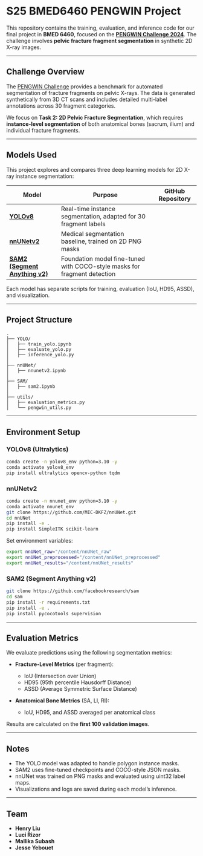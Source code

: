 # S25 BMED6460 PENGWIN Project

This repository contains the training, evaluation, and inference code for our final project in **BMED 6460**, focused on the **[PENGWIN Challenge 2024](https://pengwin.grand-challenge.org/)**. The challenge involves **pelvic fracture fragment segmentation** in synthetic 2D X-ray images.

---

## Challenge Overview

The [PENGWIN Challenge](https://pengwin.grand-challenge.org/) provides a benchmark for automated segmentation of fracture fragments on pelvic X-rays. The data is generated synthetically from 3D CT scans and includes detailed multi-label annotations across 30 fragment categories.

We focus on **Task 2: 2D Pelvic Fracture Segmentation**, which requires **instance-level segmentation** of both anatomical bones (sacrum, ilium) and individual fracture fragments.

---

## Models Used

This project explores and compares three deep learning models for 2D X-ray instance segmentation:

| Model | Purpose | GitHub Repository |
|-------|---------|-------------------|
| **[YOLOv8](https://github.com/ultralytics/ultralytics)** | Real-time instance segmentation, adapted for 30 fragment labels |
| **[nnUNetv2](https://github.com/MIC-DKFZ/nnUNet)** | Medical segmentation baseline, trained on 2D PNG masks |
| **[SAM2 (Segment Anything v2)](https://github.com/facebookresearch/sam)** | Foundation model fine-tuned with COCO-style masks for fragment detection |

Each model has separate scripts for training, evaluation (IoU, HD95, ASSD), and visualization.

---

## Project Structure

```
.
├── YOLO/
│   ├── train_yolo.ipynb
│   ├── evaluate_yolo.py
│   ├── inference_yolo.py
│
├── nnUNet/
│   ├── nnunetv2.ipynb
│
├── SAM/
│   ├── sam2.ipynb
│
├── utils/
│   ├── evaluation_metrics.py
│   └── pengwin_utils.py
```

---

## Environment Setup

### YOLOv8 (Ultralytics)
```bash
conda create -n yolov8_env python=3.10 -y
conda activate yolov8_env
pip install ultralytics opencv-python tqdm
```

### nnUNetv2
```bash
conda create -n nnunet_env python=3.10 -y
conda activate nnunet_env
git clone https://github.com/MIC-DKFZ/nnUNet.git
cd nnUNet
pip install -e .
pip install SimpleITK scikit-learn
```

Set environment variables:
```bash
export nnUNet_raw="/content/nnUNet_raw"
export nnUNet_preprocessed="/content/nnUNet_preprocessed"
export nnUNet_results="/content/nnUNet_results"
```

### SAM2 (Segment Anything v2)
```bash
git clone https://github.com/facebookresearch/sam
cd sam
pip install -r requirements.txt
pip install -e .
pip install pycocotools supervision
```

---

## Evaluation Metrics

We evaluate predictions using the following segmentation metrics:

- **Fracture-Level Metrics** (per fragment):
  - IoU (Intersection over Union)
  - HD95 (95th percentile Hausdorff Distance)
  - ASSD (Average Symmetric Surface Distance)

- **Anatomical Bone Metrics** (SA, LI, RI):
  - IoU, HD95, and ASSD averaged per anatomical class

Results are calculated on the **first 100 validation images**.

---

## Notes

- The YOLO model was adapted to handle polygon instance masks.
- SAM2 uses fine-tuned checkpoints and COCO-style JSON masks.
- nnUNet was trained on PNG masks and evaluated using uint32 label maps.
- Visualizations and logs are saved during each model’s inference.

---

## Team

- **Henry Liu**
- **Luci Rizor**
- **Mallika Subash**
- **Jesse Yebouet**
